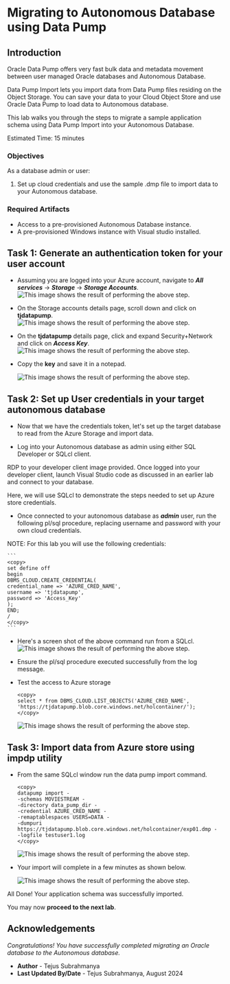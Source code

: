 # Migrating to Autonomous Database using Data Pump

## Introduction
Oracle Data Pump offers very fast bulk data and metadata movement between user managed Oracle databases and Autonomous Database.

Data Pump Import lets you import data from Data Pump files residing on the Object Storage. You can save your data to your Cloud Object Store and use Oracle Data Pump to load data to Autonomous database.

This lab walks you through the steps to migrate a sample application schema using Data Pump Import into your Autonomous Database.

Estimated Time: 15 minutes


### Objectives

As a database admin or user:
1. Set up cloud credentials and use the sample .dmp file to import data to your Autonomous database.


### Required Artifacts
- Access to a pre-provisioned Autonomous Database instance.
- A pre-provisioned Windows instance with Visual studio installed.


## Task 1: Generate an authentication token for your user account

- Assuming you are logged into your Azure account, navigate to ***All services*** -> ***Storage*** -> ***Storage Accounts***.
    ![This image shows the result of performing the above step.](./images/storage.png " ") 

- On the Storage accounts details page, scroll down and click on **tjdatapump**.
    ![This image shows the result of performing the above step.](./images/storage2.png " ")

- On the **tjdatapump** details page, click and expand Security+Network and click on ***Access Key***.
    ![This image shows the result of performing the above step.](./images/storage3.png " ")

- Copy the **key** and save it in a notepad.

    ![This image shows the result of performing the above step.](./images/storage4.png " ")

## Task 2: Set up User credentials in your target autonomous database

- Now that we have the credentials token, let's set up the target database to read from the Azure Storage and import data.

- Log into your Autonomous database as admin using either SQL Developer or SQLcl client.

RDP to your developer client image provided. Once logged into your developer client, launch Visual Studio code as discussed in an earlier lab and connect to your database.

Here, we will use SQLcl to demonstrate the steps needed to set up Azure store credentials.

- Once connected to your autonomous database as ***admin*** user, run the following pl/sql procedure, replacing username and password with your own cloud credentials.

NOTE: For this lab you will use the following credentials:

    ```
    <copy>
    set define off
    begin
    DBMS_CLOUD.CREATE_CREDENTIAL(
    credential_name => 'AZURE_CRED_NAME',
    username => 'tjdatapump',
    password => 'Access_Key'
    );
    END;
    /
    </copy>
    ```

- Here's a screen shot of the above command run from a SQLcl.
    ![This image shows the result of performing the above step.](./images/credentials.png " ")

- Ensure the pl/sql procedure executed successfully from the log message.

- Test the access to Azure storage

    ```
    <copy>
    select * from DBMS_CLOUD.LIST_OBJECTS('AZURE_CRED_NAME', 'https://tjdatapump.blob.core.windows.net/holcontainer/');
    </copy>
    ```

    ![This image shows the result of performing the above step.](./images/credentials1.png " ")

## Task 3: Import data from Azure store using impdp utility

- From the same SQLcl window run the data pump import command.

    ```
    <copy>
    datapump import -
    -schemas MOVIESTREAM -
    -directory data_pump_dir -
    -credential AZURE_CRED_NAME -
    -remaptablespaces USERS=DATA -
    -dumpuri https://tjdatapump.blob.core.windows.net/holcontainer/exp01.dmp -
    -logfile testuser1.log
    </copy>
    ```

    ![This image shows the result of performing the above step.](./images/import.png " ")

- Your import will complete in a few minutes as shown below.

    
    ![This image shows the result of performing the above step.](./images/import1.png " ")

All Done! Your application schema was successfully imported.

You may now **proceed to the next lab**.

## Acknowledgements

*Congratulations! You have successfully completed migrating an Oracle database to the Autonomous database.*

- **Author** - Tejus Subrahmanya
- **Last Updated By/Date** - Tejus Subrahmanya, August 2024